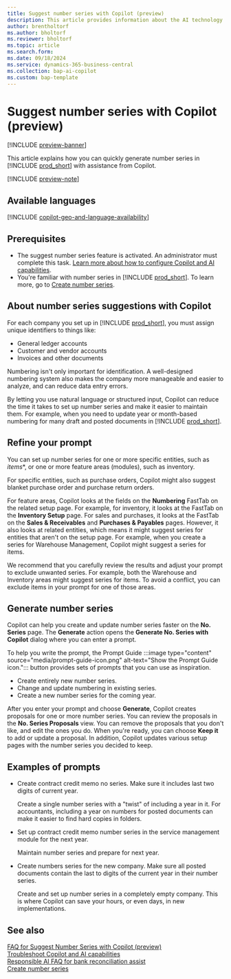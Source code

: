 ```yaml
---
title: Suggest number series with Copilot (preview)
description: This article provides information about the AI technology used in Business Central.
author: brentholtorf
ms.author: bholtorf
ms.reviewer: bholtorf
ms.topic: article
ms.search.form:
ms.date: 09/18/2024
ms.service: dynamics-365-business-central
ms.collection: bap-ai-copilot
ms.custom: bap-template
---
```


# Suggest number series with Copilot (preview)

[!INCLUDE [preview-banner](~/../shared-content/shared/preview-includes/preview-banner.md)]

This article explains how you can quickly generate number series in [!INCLUDE [prod_short](includes/prod_short.md)] with assistance from Copilot.

[!INCLUDE [preview-note](~/../shared-content/shared/preview-includes/production-ready-preview-dynamics365.md)]

## Available languages

[!INCLUDE [copilot-geo-and-language-availability](includes/copilot-geo-and-language-availability.md)]

## Prerequisites

- The suggest number series feature is activated. An administrator must complete this task. [Learn more about how to configure Copilot and AI capabilities](enable-ai.md).
- You're familiar with number series in [!INCLUDE [prod_short](includes/prod_short.md)]. To learn more, go to [Create number series](ui-create-number-series.md).

## About number series suggestions with Copilot

For each company you set up in [!INCLUDE [prod_short](includes/prod_short.md)], you must assign unique identifiers to things like:

- General ledger accounts
- Customer and vendor accounts
- Invoices and other documents

Numbering isn't only important for identification. A well-designed numbering system also makes the company more manageable and easier to analyze, and can reduce data entry errors.

By letting you use natural language or structured input, Copilot can reduce the time it takes to set up number series and make it easier to maintain them. For example, when you need to update year or month-based numbering for many draft and posted documents in [!INCLUDE [prod_short](includes/prod_short.md)].

## Refine your prompt

You can set up number series for one or more specific entities, such as *items**, or one or more feature areas (modules), such as inventory.

For specific entities, such as purchase orders, Copilot might also suggest blanket purchase order and purchase return orders.

For feature areas, Copilot looks at the fields on the **Numbering** FastTab on the related setup page. For example, for inventory, it looks at the FastTab on the **Inventory Setup** page. For sales and purchases, it looks at the FastTab on the **Sales & Receivables** and **Purchases & Payables** pages. However, it also looks at related entities, which means it might suggest series for entities that aren't on the setup page. For example, when you create a series for Warehouse Management, Copilot might suggest a series for items.

We recommend that you carefully review the results and adjust your prompt to exclude unwanted series. For example, both the Warehouse and Inventory areas might suggest series for items. To avoid a conflict, you can exclude items in your prompt for one of those areas.

## Generate number series

Copilot can help you create and update number series faster on the **No. Series** page. The **Generate** action opens the **Generate No. Series with Copilot** dialog where you can enter a prompt.

To help you write the prompt, the Prompt Guide :::image type="content" source="media/prompt-guide-icon.png" alt-text="Show the Prompt Guide icon."::: button provides sets of prompts that you can use as inspiration.

- Create entirely new number series.
- Change and update numbering in existing series.
- Create a new number series for the coming year.

After you enter your prompt and choose **Generate**, Copilot creates proposals for one or more number series. You can review the proposals in the **No. Series Proposals** view. You can remove the proposals that you don't like, and edit the ones you do. When you're ready, you can choose **Keep it** to add or update a proposal. In addition, Copilot updates various setup pages with the number series you decided to keep.

## Examples of prompts

- Create contract credit memo no series. Make sure it includes last two digits of current year.

   Create a single number series with a "twist" of including a year in it. For accountants, including a year on numbers for posted documents can make it easier to find hard copies in folders.
- Set up contract credit memo number series in the service management module for the next year.

   Maintain number series and prepare for next year.

- Create numbers series for the new company. Make sure all posted documents contain the last to digits of the current year in their number series.

   Create and set up number series in a completely empty company. This is where Copilot can save your hours, or even days, in new implementations.

## See also

[FAQ for Suggest Number Series with Copilot (preview)](faq-suggest-number-series-with-copilot.md)  
[Troubleshoot Copilot and AI capabilities](ai-copilot-troubleshooting.md)  
[Responsible AI FAQ for bank reconciliation assist](faqs-bank-reconciliation.md)  
[Create number series](ui-create-number-series.md)  
